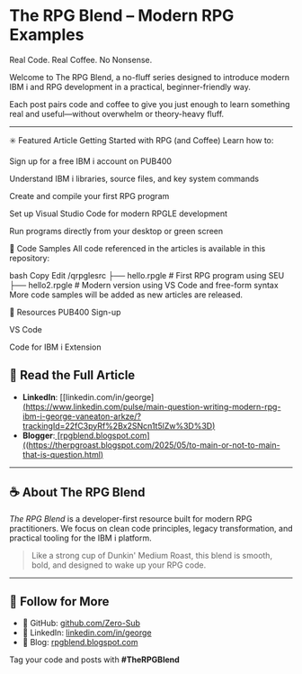 # The RPG Blend – Modern RPG Examples

Real Code. Real Coffee. No Nonsense.

Welcome to The RPG Blend, a no-fluff series designed to introduce modern IBM i and RPG development in a practical, beginner-friendly way.

Each post pairs code and coffee to give you just enough to learn something real and useful—without overwhelm or theory-heavy fluff.

---

✳️ Featured Article
Getting Started with RPG (and Coffee)
Learn how to:

Sign up for a free IBM i account on PUB400

Understand IBM i libraries, source files, and key system commands

Create and compile your first RPG program

Set up Visual Studio Code for modern RPGLE development

Run programs directly from your desktop or green screen

📁 Code Samples
All code referenced in the articles is available in this repository:

bash
Copy
Edit
/qrpglesrc
├── hello.rpgle        # First RPG program using SEU
├── hello2.rpgle       # Modern version using VS Code and free-form syntax
More code samples will be added as new articles are released.

🔗 Resources
PUB400 Sign-up

VS Code

Code for IBM i Extension

## 🔗 Read the Full Article

- **LinkedIn**: [[linkedin.com/in/george][(https://www.linkedin.com/pulse/main-question-writing-modern-rpg-ibm-i-george-vaneaton-arkze/?trackingId=22fC3pyRf%2Bx2SNcn1t5lZw%3D%3D)](https://www.linkedin.com/pulse/getting-started-rpg-coffee-george-vaneaton-mw1de/?trackingId=%2B1xRUgX6RXmVEMg3LB6RMg%3D%3D)
- **Blogger**:[ [rpgblend.blogspot.com]((https://therpgroast.blogspot.com/2025/05/to-main-or-not-to-main-that-is-question.html)](https://therpgblend.blogspot.com/2025/06/getting-started-with-rpg-and-coffee.html)

---

## ☕ About The RPG Blend

*The RPG Blend* is a developer-first resource built for modern RPG practitioners. We focus on clean code principles, legacy transformation, and practical tooling for the IBM i platform.

> Like a strong cup of Dunkin' Medium Roast, this blend is smooth, bold, and designed to wake up your RPG code.

---

## 📌 Follow for More

- 🔹 GitHub: [github.com/Zero-Sub](https://github.com/Zero-Sub)
- 🔹 LinkedIn: [linkedin.com/in/george](www.linkedin.com/in/george-vaneaton-a50101213)
- 🔹 Blog: [rpgblend.blogspot.com](https://therpgroast.blogspot.com/)

Tag your code and posts with **#TheRPGBlend**

